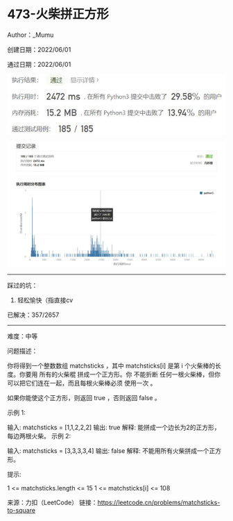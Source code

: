 # 473-火柴拼正方形

Author：_Mumu

创建日期：2022/06/01

通过日期：2022/06/01

![](./通过截图2.jpg)

![](./通过截图1.jpg)

*****

踩过的坑：

1. 轻松愉快（指直接cv

已解决：357/2657

*****

难度：中等

问题描述：

你将得到一个整数数组 matchsticks ，其中 matchsticks[i] 是第 i 个火柴棒的长度。你要用 所有的火柴棍 拼成一个正方形。你 不能折断 任何一根火柴棒，但你可以把它们连在一起，而且每根火柴棒必须 使用一次 。

如果你能使这个正方形，则返回 true ，否则返回 false 。

 

示例 1:



输入: matchsticks = [1,1,2,2,2]
输出: true
解释: 能拼成一个边长为2的正方形，每边两根火柴。
示例 2:

输入: matchsticks = [3,3,3,3,4]
输出: false
解释: 不能用所有火柴拼成一个正方形。


提示:

1 <= matchsticks.length <= 15
1 <= matchsticks[i] <= 108

来源：力扣（LeetCode）
链接：https://leetcode.cn/problems/matchsticks-to-square